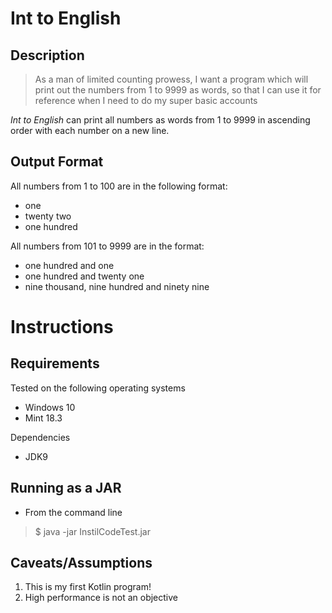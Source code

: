# Int to English


## Description

> As a man of limited counting prowess, I want a program which will print out the numbers from 1 to 9999 as words, so that I can use it for reference when I need to do my super basic accounts


*Int to English* can print all numbers as words from 1 to 9999 in ascending order with each number on a new line. 

## Output Format 
All numbers from 1 to 100 are in the following format: 
  - one 
  - twenty two
  - one hundred 

All numbers from 101 to 9999 are in the format: 
  - one hundred and one 
  - one hundred and twenty one
  - nine thousand, nine hundred and ninety nine 
  
# Instructions
## Requirements
Tested on the following operating systems
- Windows 10
- Mint 18.3

Dependencies

- JDK9

## Running as a JAR 

- From the command line
> $ java -jar InstilCodeTest.jar

## Caveats/Assumptions
1. This is my first Kotlin program!
2. High performance is not an objective
